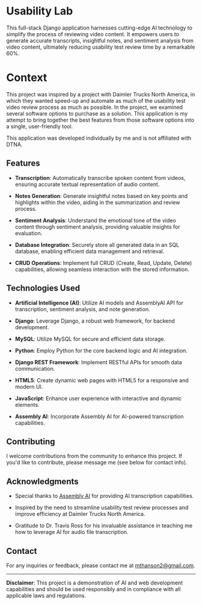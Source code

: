# Usability Lab

This full-stack Django application harnesses cutting-edge AI technology to simplify the process of reviewing video content. It empowers users to generate accurate transcripts, insightful notes, and sentiment analysis from video content, ultimately reducing usability test review time by a remarkable 60%.

# Context

This project was inspired by a project with Daimler Trucks North America, in which they wanted speed-up and automate as much of the usability test video review process as much as possible.
In the project, we examined several software options to purchase as a solution. This application is my attempt to bring together the best features from those software options into a single, user-friendly tool.

This application was developed individually by me and is not affiliated with DTNA.

## Features

- **Transcription**: Automatically transcribe spoken content from videos, ensuring accurate textual representation of audio content.

- **Notes Generation**: Generate insightful notes based on key points and highlights within the video, aiding in the summarization and review process.

- **Sentiment Analysis**: Understand the emotional tone of the video content through sentiment analysis, providing valuable insights for evaluation.

- **Database Integration**: Securely store all generated data in an SQL database, enabling efficient data management and retrieval.

- **CRUD Operations**: Implement full CRUD (Create, Read, Update, Delete) capabilities, allowing seamless interaction with the stored information.


## Technologies Used

- **Artificial Intelligence (AI)**: Utilize AI models and AssemblyAI API for transcription, sentiment analysis, and note generation.

- **Django**: Leverage Django, a robust web framework, for backend development.

- **MySQL**: Utilize MySQL for secure and efficient data storage.

- **Python**: Employ Python for the core backend logic and AI integration.

- **Django REST Framework**: Implement RESTful APIs for smooth data communication.

- **HTML5**: Create dynamic web pages with HTML5 for a responsive and modern UI.

- **JavaScript**: Enhance user experience with interactive and dynamic elements.

- **Assembly AI**: Incorporate Assembly AI for AI-powered transcription capabilities.


## Contributing

I welcome contributions from the community to enhance this project. If you'd like to contribute, please message me (see below for contact info).


## Acknowledgments

- Special thanks to [Assembly AI](https://assemblyai.com/) for providing AI transcription capabilities.

- Inspired by the need to streamline usability test review processes and improve efficiency at Daimler Trucks North America.

- Gratitude to Dr. Travis Ross for his invaluable assistance in teaching me how to leverage AI for audio file transcription.

## Contact

For any inquiries or feedback, please contact me at mthanson2@gmail.com.

---

**Disclaimer**: This project is a demonstration of AI and web development capabilities and should be used responsibly and in compliance with all applicable laws and regulations.
